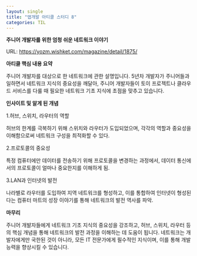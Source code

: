 ```yaml
---
layout: single
title: "앱개발 아티클 스터디 8"
categories: TIL
---
```

**주니어 개발자를 위한 엄청 쉬운 네트워크 이야기**

URL: https://yozm.wishket.com/magazine/detail/1875/

**아티클 핵심 내용 요약**

주니어 개발자를 대상으로 한 네트워크에 관한 설명입니다. 5년차 개발자가 주니어들과 일하면서 네트워크 지식의 중요성을 깨달아, 주니어 개발자들이 토이 프로젝트나 클라우드 서비스를 다룰 때 필요한 네트워크 기초 지식에 초점을 맞추고 있습니다.

**인사이트 및 알게 된 개념**

1.허브, 스위치, 라우터의 역할

허브의 한계를 극복하기 위해 스위치와 라우터가 도입되었으며, 각각의 역할과 중요성을 이해함으로써 네트워크 구성을 최적화할 수 있다.

2.프로토콜의 중요성

특정 컴퓨터에만 데이터를 전송하기 위해 프로토콜을 변경하는 과정에서, 데이터 통신에서의 프로토콜이 얼마나 중요한지를 이해하게 됨.

3.LAN과 인터넷의 발전

나라별로 라우터를 도입하여 지역 네트워크를 형성하고, 이를 통합하여 인터넷이 형성된다는 컴퓨터 마트의 성장 이야기를 통해 네트워크의 발전 역사를 파악.

**마무리**

주니어 개발자들에게 네트워크 기초 지식의 중요성을 강조하고, 허브, 스위치, 라우터 등의 핵심 개념을 통해 네트워크의 발전 과정을 이해하는 데 도움이 됩니다. 네트워크는 개발자에게만 국한된 것이 아니라, 모든 IT 전문가에게 필수적인 지식이며, 이를 통해 개발 능력을 향상시킬 수 있습니다.